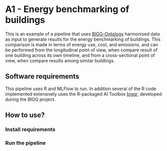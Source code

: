 # A1 - Energy benchmarking of buildings

This is an example of a pipeline that uses [BIGG-Ontology](https://www.github.com/biggproject/Ontology) harmonised data as input to generate results for the energy benchmarking of buildings. This comparison is made in terms of energy use, cost, and emissions, and can be performed from the longitudinal point of view, when compare result of one building across its own timeline, and from a cross-sectional point of view, when compare results among similar buildings.

## Software requirements

This pipeline uses R and MLFlow to run. In addition several of the R code implemented extensively uses the R-packaged AI Toolbox [biggr](https://www.github.com/biggproject/biggr), developed during the BIGG project. 

## How to use?



### Install requirements



### Run the pipeline



